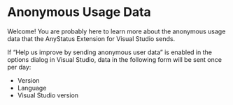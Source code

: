 # Anonymous Usage Data

Welcome! You are probably here to learn more about the anonymous usage data that the AnyStatus Extension for Visual Studio sends.

If “Help us improve by sending anonymous user data” is enabled in the options dialog in Visual Studio, data in the following form will be sent once per day:

- Version
- Language
- Visual Studio version
